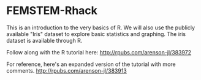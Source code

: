# FEMSTEM-Rhack
This is an introduction to the very basics of R. 
We will also use the publicly available "Iris" dataset to explore basic statistics and graphing. 
The iris dataset is available through R. 

Follow along with the R tutorial here: 
http://rpubs.com/arenson-jl/383972

For reference, here's an expanded version of the tutorial with more comments. 
http://rpubs.com/arenson-jl/383913
